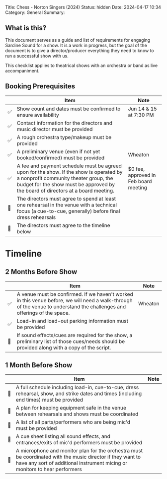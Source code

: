 Title: Chess - Norton Singers (2024)
Status: hidden
Date: 2024-04-17 10:34
Category: General
Summary: 

## What is this?
This document serves as a guide and list of requirements for engaging Sardine Sound for a show. It is a work in progress, but the goal of the document is to give a director/producer everything they need to know to run a successful show with us.

This checklist applies to theatrical shows with an orchestra or band as live accompaniment.



## Booking Prerequisites

|  | Item | Note |  
|---|---|---|  
| ✅ | Show count and dates must be confirmed to ensure availability | Jun 14 & 15 at 7:30 PM |  
| ✅ | Contact information for the directors and music director must be provided |  |  
| ✅ | A rough orchestra type/makeup must be provided |  |
| ✅ | A preliminary venue (even if not yet booked/confirmed) must be provided | Wheaton |
| ✅ | A fee and payment schedule must be agreed upon for the show. If the show is operated by a nonprofit community theater group, the budget for the show must be approved by the board of directors at a board meeting. |  $0 fee, approved in Feb board meeting |
| 🔳 | The directors must agree to spend at least one rehearsal in the venue with a technical focus (a cue-to-cue, generally) before final dress rehearsals |  |
| 🔳 | The directors must agree to the timeline below |  |

# Timeline
## 2 Months Before Show

|  | Item | Note |  
|---|---|---|  
| ✅ | A venue must be confirmed. If we haven't worked in this venue before, we will need a walk-through of the venue to understand the challenges and offerings of the space. | Wheaton |
| ✅ | Load-in and load-out parking information must be provided | |
| 🔳 | If sound effects/cues are required for the show, a preliminary list of those cues/needs should be provided along with a copy of the script. | |

## 1 Month Before Show

|  | Item | Note |  
|---|---|---|  
| 🔳 | A full schedule including load-in, cue-to-cue, dress rehearsal, show, and strike dates and times (including end times) must be provided | |
| 🔳 | A plan for keeping equipment safe in the venue between rehearsals and shows must be coordinated | |
| 🔳 | A list of all parts/performers who are being mic'd must be provided | |
| 🔳 | A cue sheet listing all sound effects, and entrances/exits of mic'd performers must be provided | |
| 🔳 | A microphone and monitor plan for the orchestra must be coordinated with the music director if they want to have any sort of additional instrument micing or monitors to hear performers | |
